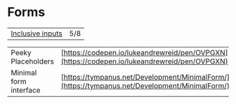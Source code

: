 # Forms

|  |  |
| :--- | :--- |
| [Inclusive inputs](https://gomakethings.com/inclusive-inputs/?mc_cid=83854ae089&mc_eid=[UNIQID]) | 5/8 |

|  |  |
| :--- | :--- |
| Peeky Placeholders | [https://codepen.io/lukeandrewreid/pen/OVPGXN](https://codepen.io/lukeandrewreid/pen/OVPGXN) |
| Minimal form interface | [https://tympanus.net/Development/MinimalForm/](https://tympanus.net/Development/MinimalForm/) |


